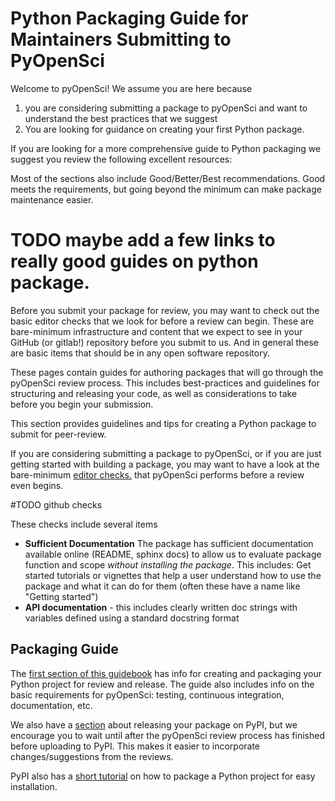 # Python Packaging Guide for Maintainers Submitting to PyOpenSci

Welcome to pyOpenSci! We assume you are here because 

1. you are considering submitting a package to pyOpenSci and want to understand the best practices that we suggest 
2. You are looking for guidance on creating your first Python package. 

If you are looking for a more comprehensive guide to Python packaging we suggest 
you review the following excellent resources:


Most of the sections also include Good/Better/Best recommendations.
Good meets the requirements, but going beyond the minimum can make package maintenance easier.


# TODO maybe add a few links to really good guides on python package. 

Before you submit your package for review, you may want to check out the 
basic editor checks that we look for before a review can begin. These are bare-minimum 
infrastructure and content that we expect to see in your GitHub (or gitlab!)
repository before you submit to us. And in general these are basic items
that should be in any open software repository. 

These pages contain guides for authoring packages that will go through the
pyOpenSci review process. This includes best-practices and guidelines for structuring
and releasing your code, as well as considerations to take before you begin your
submission.





This section provides guidelines and tips for creating a Python package to 
submit for peer-review.

If you are considering submitting a package to pyOpenSci, or if you are just 
getting started with building a package, you may want to have a look at the 
bare-minimum [editor checks.](open-source-software-submissions/editor-in-chief-guide.html#editor-checklist-copy-template-below-to-use-in-the-issue) that pyOpenSci
performs before a review even begins. 

#TODO github checks 

These checks include several items

- **Sufficient Documentation** The package has sufficient documentation available online (README, sphinx docs) to allow us to evaluate package function and scope *without installing the package*. This includes:
  Get started tutorials or vignettes that help a user understand how to use the package and what it can do for them (often these have a name like "Getting started")
- **API documentation** - this includes clearly written doc strings with variables defined using a standard docstring format


## Packaging Guide

The [first section of this guidebook](overview) has info for creating and packaging your
Python project for review and release. The guide also includes info on the basic
requirements for pyOpenSci: testing, continuous integration, documentation, etc.

We also have a [section](release) about releasing your package on PyPI, but we encourage
you to wait until after the pyOpenSci review process has finished before uploading to
PyPI. This makes it easier to incorporate changes/suggestions from the reviews.

PyPI also has a [short tutorial](https://packaging.python.org/tutorials/packaging-projects/)
on how to package a Python project for easy installation.


